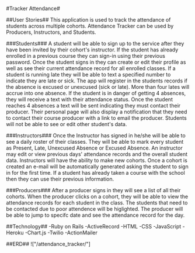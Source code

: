 #Tracker Attendance#

##User Stories##
This application is used to track the attendance of students across multiple cohorts.  Attendance Tracker can be used by Producers, Instructors, and Students.  

###Students###
A student will be able to sign up to the service after they have been invited by their cohort's instructor.  If the student has already enrolled in a previous course they can sign-in using their previous password.  Once the student signs in they can create or edit their profile as well as see their current attendance record for all enrolled classes.  If a student is running late they will be able to text a specified number to indicate they are late or sick.  The app will register in the students records if the absence is excused or unexcused (sick or late).   More than four lates will accrue into one absence. If the student is in danger of getting 4 absences, they will receive a text with their attendance status.  Once the student reaches 4 absences a text will be sent indicating they must contact their producer.  Their personal page will also display a notification that they need to contact their course producer with a link to email the producer.  Students will not be able to see or edit other student's data.

###Instructors###
Once the Instructor has signed in he/she will be able to see a daily roster of their classes. They will be able to mark every student as Present, Late, Unexcused Absence or Excused Absence.  An instructor may edit or view previous days' attendance records and the overall student data.  Instructors will have the ability to make new cohorts.  Once a cohort is created an e-mail will be automatically generated asking the student to sign in for the first time.  If a student has already taken a course with the school then they can use their previous information.

###Producers###
After a producer signs in they will see a list of all their cohorts. When the producer clicks on a cohort, they will be able to view the attendance records for each student in the class.  The students that need to be contacted due to poor attendence will be higlighted. The producer will be able to jump to specifc date and see the attendance record for the day.

##Technology##
-Ruby on Rails
-ActiveRecord
-HTML
-CSS
-JavaScript
-Heroku
-Chart.js
-Twilio
-ActionMailer

##ERD##
!["/attendance_tracker/"]





